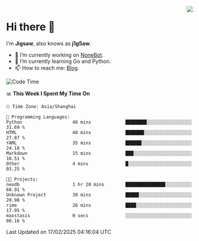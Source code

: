 <a href="#">
  <img align="right" src="https://github-readme-stats.vercel.app/api?username=j1g5awi&count_private=true&show_icons=true&title_color=80070B&text_color=B3B3B3&bg_color=212121&icon_color=80070B" />
</a>

# Hi there 👋

I'm **Jigsaw**, also knows as **j1g5aw**.

- 🔭 I’m currently working on [NoneBot](https://github.com/nonebot).
- 🌱 I’m currently learning Go and Python.
- 📫 How to reach me: [Blog](https://blog.maddestroyer.xyz/).

<!--START_SECTION:waka-->
![Code Time](http://img.shields.io/badge/Code%20Time-1%2C872%20hrs%2020%20mins-blue)

📊 **This Week I Spent My Time On** 

```text
🕑︎ Time Zone: Asia/Shanghai

💬 Programming Languages: 
Python                   46 mins             ████████░░░░░░░░░░░░░░░░░   31.69 % 
HTML                     40 mins             ███████░░░░░░░░░░░░░░░░░░   27.87 % 
YAML                     35 mins             ██████░░░░░░░░░░░░░░░░░░░   24.18 % 
Markdown                 15 mins             ███░░░░░░░░░░░░░░░░░░░░░░   10.51 % 
Other                    4 mins              █░░░░░░░░░░░░░░░░░░░░░░░░   03.25 % 

🐱‍💻 Projects: 
neodb                    1 hr 28 mins        ███████████████░░░░░░░░░░   60.91 % 
Unknown Project          30 mins             █████░░░░░░░░░░░░░░░░░░░░   20.98 % 
rime                     26 mins             ████░░░░░░░░░░░░░░░░░░░░░   17.95 % 
maxstasis                0 secs              ░░░░░░░░░░░░░░░░░░░░░░░░░   00.16 % 
```


 Last Updated on 17/02/2025 04:16:04 UTC
<!--END_SECTION:waka-->

